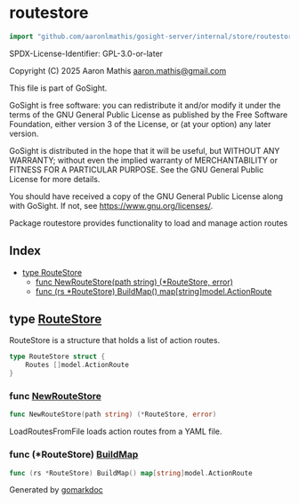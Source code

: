 <!-- Code generated by gomarkdoc. DO NOT EDIT -->

# routestore

```go
import "github.com/aaronlmathis/gosight-server/internal/store/routestore"
```

SPDX\-License\-Identifier: GPL\-3.0\-or\-later

Copyright \(C\) 2025 Aaron Mathis aaron.mathis@gmail.com

This file is part of GoSight.

GoSight is free software: you can redistribute it and/or modify it under the terms of the GNU General Public License as published by the Free Software Foundation, either version 3 of the License, or \(at your option\) any later version.

GoSight is distributed in the hope that it will be useful, but WITHOUT ANY WARRANTY; without even the implied warranty of MERCHANTABILITY or FITNESS FOR A PARTICULAR PURPOSE. See the GNU General Public License for more details.

You should have received a copy of the GNU General Public License along with GoSight. If not, see https://www.gnu.org/licenses/.

Package routestore provides functionality to load and manage action routes

## Index

- [type RouteStore](<#RouteStore>)
  - [func NewRouteStore\(path string\) \(\*RouteStore, error\)](<#NewRouteStore>)
  - [func \(rs \*RouteStore\) BuildMap\(\) map\[string\]model.ActionRoute](<#RouteStore.BuildMap>)


<a name="RouteStore"></a>
## type [RouteStore](<https://github.com/aaronlmathis/gosight-server/blob/main/internal/store/routestore/loader.go#L32-L34>)

RouteStore is a structure that holds a list of action routes.

```go
type RouteStore struct {
    Routes []model.ActionRoute
}
```

<a name="NewRouteStore"></a>
### func [NewRouteStore](<https://github.com/aaronlmathis/gosight-server/blob/main/internal/store/routestore/loader.go#L37>)

```go
func NewRouteStore(path string) (*RouteStore, error)
```

LoadRoutesFromFile loads action routes from a YAML file.

<a name="RouteStore.BuildMap"></a>
### func \(\*RouteStore\) [BuildMap](<https://github.com/aaronlmathis/gosight-server/blob/main/internal/store/routestore/loader.go#L51>)

```go
func (rs *RouteStore) BuildMap() map[string]model.ActionRoute
```



Generated by [gomarkdoc](<https://github.com/princjef/gomarkdoc>)
